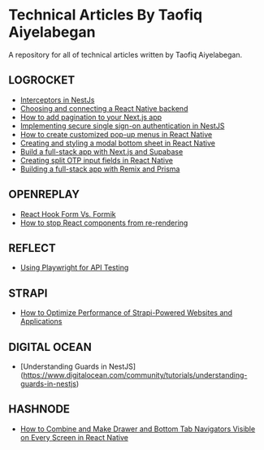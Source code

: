 # Technical Articles By Taofiq Aiyelabegan
A repository for all of technical articles written by Taofiq Aiyelabegan.

## LOGROCKET
- [Interceptors in NestJs](https://blog.logrocket.com/nestjs-interceptors-guide-use-cases/)
- [Choosing and connecting a React Native backend](https://blog.logrocket.com/choosing-connecting-react-native-backend/)
- [How to add pagination to your Next.js app](https://blog.logrocket.com/add-pagination-next-js-app/)
- [Implementing secure single sign-on authentication in NestJS](https://blog.logrocket.com/implement-secure-single-sign-on-nestjs-google/)
- [How to create customized pop-up menus in React Native](https://blog.logrocket.com/how-create-customized-pop-up-menus-react-native/)
- [Creating and styling a modal bottom sheet in React Native](https://blog.logrocket.com/creating-styling-modal-bottom-sheet-react-native/)
- [Build a full-stack app with Next.js and Supabase](https://blog.logrocket.com/build-full-stack-app-next-js-supabase/)
- [Creating split OTP input fields in React Native](https://blog.logrocket.com/creating-split-otp-input-fields-react-native/)
- [Building a full-stack app with Remix and Prisma](https://blog.logrocket.com/building-full-stack-app-with-remix-prisma/)

## OPENREPLAY
- [React Hook Form Vs. Formik](https://blog.openreplay.com/doing-forms--react-hook-form-vs-formik/)
- [How to stop React components from re-rendering](https://blog.openreplay.com/how-to-stop-react-components-from-rerendering/)

## REFLECT
- [Using Playwright for API Testing](https://reflect.run/articles/using-playwright-for-api-testing/)

## STRAPI
- [How to Optimize Performance of Strapi-Powered Websites and Applications](https://strapi.io/blog/how-to-optimize-performance-of-strapi-powered-websites-and-applications-techniques-and-best-practices)

## DIGITAL OCEAN

- [Understanding Guards in NestJS] (https://www.digitalocean.com/community/tutorials/understanding-guards-in-nestjs)

## HASHNODE

- [How to Combine and Make Drawer and Bottom Tab Navigators Visible on Every Screen in React Native](https://taofiqcodes.hashnode.dev/how-to-combine-and-make-drawer-and-bottom-tab-navigators-visible-on-every-screen-in-react-native)
